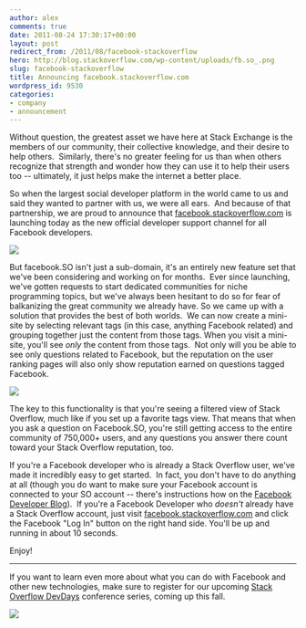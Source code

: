 ```yaml
---
author: alex
comments: true
date: 2011-08-24 17:30:17+00:00
layout: post
redirect_from: /2011/08/facebook-stackoverflow
hero: http://blog.stackoverflow.com/wp-content/uploads/fb.so_.png
slug: facebook-stackoverflow
title: Announcing facebook.stackoverflow.com
wordpress_id: 9530
categories:
- company
- announcement
---
```


Without question, the greatest asset we have here at Stack Exchange is the members of our community, their collective knowledge, and their desire to help others.  Similarly, there's no greater feeling for us than when others recognize that strength and wonder how they can use it to help their users too -- ultimately, it just helps make the internet a better place.

So when the largest social developer platform in the world came to us and said they wanted to partner with us, we were all ears.  And because of that partnership, we are proud to announce that [facebook.stackoverflow.com](http://facebook.stackoverflow.com) is launching today as the new official developer support channel for all Facebook developers.

[![](http://blog.stackoverflow.com/wp-content/uploads/fb.so_.png)](http://facebook.stackoverflow.com)

But facebook.SO isn't just a sub-domain, it's an entirely new feature set that we've been considering and working on for months.  Ever since launching, we've gotten requests to start dedicated communities for niche programming topics, but we've always been hesitant to do so for fear of balkanizing the great community we already have. So we came up with a solution that provides the best of both worlds.  We can now create a mini-site by selecting relevant tags (in this case, anything Facebook related) and grouping together just the content from those tags. When you visit a mini-site, you'll see _only_ the content from those tags.  Not only will you be able to see only questions related to Facebook, but the reputation on the user ranking pages will also only show reputation earned on questions tagged Facebook.

[![](http://blog.stackoverflow.com/wp-content/uploads/fb-rep.png)](http://facebook.stackoverflow.com/users)

The key to this functionality is that you're seeing a filtered view of Stack Overflow, much like if you set up a favorite tags view. That means that when you ask a question on Facebook.SO, you're still getting access to the entire community of 750,000+ users, and any questions you answer there count toward your Stack Overflow reputation, too.

If you're a Facebook developer who is already a Stack Overflow user, we've made it incredibly easy to get started.  In fact, you don't have to do anything at all (though you do want to make sure your Facebook account is connected to your SO account -- there's instructions how on the [Facebook Developer Blog](https://developers.facebook.com/blog/post/545/)).  If you're a Facebook Developer who _doesn't_ already have a Stack Overflow account, just visit [facebook.stackoverflow.com](http://facebook.stackoverflow.com) and click the Facebook "Log In" button on the right hand side. You'll be up and running in about 10 seconds.

Enjoy!



* * *



If you want to learn even more about what you can do with Facebook and other new technologies, make sure to register for our upcoming [Stack Overflow DevDays](http://devdays.stackoverflow.com) conference series, coming up this fall.

[![](http://blog.stackoverflow.com/wp-content/uploads/blog-banner.png)](http://devdays.stackoverflow.com)
